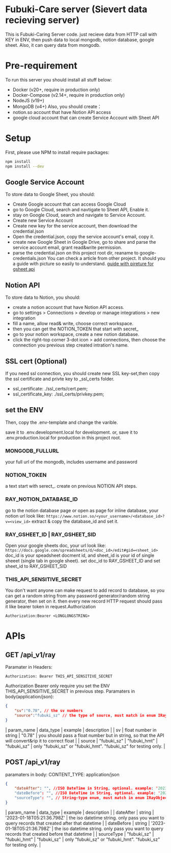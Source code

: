 # Fubuki-Care server (Sievert data recieving server)
This is Fubuki-Caring Server code. just recieve data from HTTP call with KEY in ENV, then push data to local mongodb, notion database, google sheet. Also, it can query data from mongodb.

# Pre-requirement
To run this server you should install all stuff below:
- Docker (v20+, require in production only)
- Docker-Compose (v2.14+, require in production only)
- NodeJS (v19+)
- MongoDB (v4+)
Also, you should create：
- notion.so account that have Notion API access
- google cloud account that can create Service Account with Sheet API

# Setup
First, please use NPM to install require packages:
```bash
npm install
npm install --dev
```

## Google Service Account
To store data to Google Sheet, you should:
- Create Google account that can access Google Cloud
- go to Google Cloud, search and  navtigate to Sheet API, Enable it.
- stay on Google Cloud, search and navigate to Service Account.
- Create new Service Account
- Create new key for the service account, then download the credential.json
- Open the credential.json, copy the service account's email, copy it.
- create new Google Sheet in Google Drive, go to share and parse the service account email, grant read&write permission.
- parse the credential.json on this project root dir, reaname to google-credentials.json
You can check a article from other project. It should you a guide with picture so easily to understand.
[guide with pireture for gsheet api](https://github.com/juampynr/google-spreadsheet-reader)

## Notion API
To store data to Notion, you should:
- create a notion account that have Notion API access.
- go to settings > Connections > develop or manage integrations > new integration
- fill a name, allow read& write, choose correct workspace.
- then you can get the NOTION_TOKEN that start with secret_ 
- go to your notion workspace, create a new notion database.
- click the right-top corner 3-dot icon > add connections, then choose the connection you previous step created intration's name.

## SSL cert (Optional)
If you need ssl connection, you should create new SSL key-set,then copy the ssl certificate and privte key to _ssl_certs folder.
 - ssl_certificate: ./ssl_certs/cert.pem;
 - ssl_certificate_key: ./ssl_certs/privkey.pem;

## set the ENV
Then, copy the .env-template and change the varible.

save it to .env.development.local for development. or, save it to .env.production.local for production in this project root.
### MONGODB_FULLURL
your full url of the mongodb, includes username and password
### NOTION_TOKEN
a text start with serect_. create on previous NOTION API steps.
### RAY_NOTION_DATABASE_ID 
go to the notion database page or open as page for inline database, your notion url look like:
`https://www.notion.so/<your_username>/<database_id>?v=<view_id>`
extract & copy the database_id and set it.
### RAY_GSHEET_ID | RAY_GSHEET_SID
Open your google sheets doc, your url look like:
`https://docs.google.com/spreadsheets/d/<doc_id>/edit#gid=<sheet_id>`
doc_id is your speadsheet docment id, and sheet_id is your id of single sheeet (single tab in google sheet).
set doc_id to RAY_GSHEET_ID and set sheet_id to RAY_GSHEET_SID
### THIS_API_SENSITIVE_SECRET
You don't want anyone can make request to add record to database, so you can get a random string from any password generator/random string generator, then set on it.
then every new record HTTP request should pass it like bearer token in request.Authorization
```
Authorization:Bearer <LONGLONGSTRING>
```

# APIs
## GET /api_v1/ray
Paramater in Headers:
```
Authorization: Bearer THIS_API_SENSITIVE_SECRET
```
Authorization Bearer only require you set the ENV THIS_API_SENSITIVE_SECRET in previous step.
Paramaters in body(application/json):
```json
{
    "sv":"0.78", // the sv numbers
    "source":"fubuki_sz" // the type of source, must match in enum IRayObjectSource in file src/interfaces/ray.interface.ts
}
```
|  param_name | data_type | example | description |
|  sv         | float number in string |  "0.78" | you should pass a float number but in string, so that the API will convert&rip it to correct float |
| source | "fubuki_sz" | "fubuki_hmt" | "fubuki_sz" | only "fubuki_sz" or "fubuki_hmt". "fubuki_sz" for testing only. |


## POST /api_v1/ray
paramaters in body:
CONTENT_TYPE: application/json
```json
{
    "dateAfter": "", //ISO DateTime in String, optional. example: '2023-01-18T05:21:36.798Z'
    "dateBefore": "", //ISO DateTime in String, optional. example: '2023-01-18T05:21:36.798Z'
    "sourceType": "", // String-type enum, must match in enum IRayObjectSource in file src/interfaces/ray.interface.ts
}
```
|  param_name | data_type | example | description |
| dateAfter | string | '2023-01-18T05:21:36.798Z' | the iso datetime string. only pass you want to query records that created after that datetime |
| dateBefore | string | '2023-01-18T05:21:36.798Z' | the iso datetime string. only pass you want to query records that created before that datetime |
| sourceType | "fubuki_sz" | "fubuki_hmt" | "fubuki_sz" | only "fubuki_sz" or "fubuki_hmt". "fubuki_sz" for testing only. |
